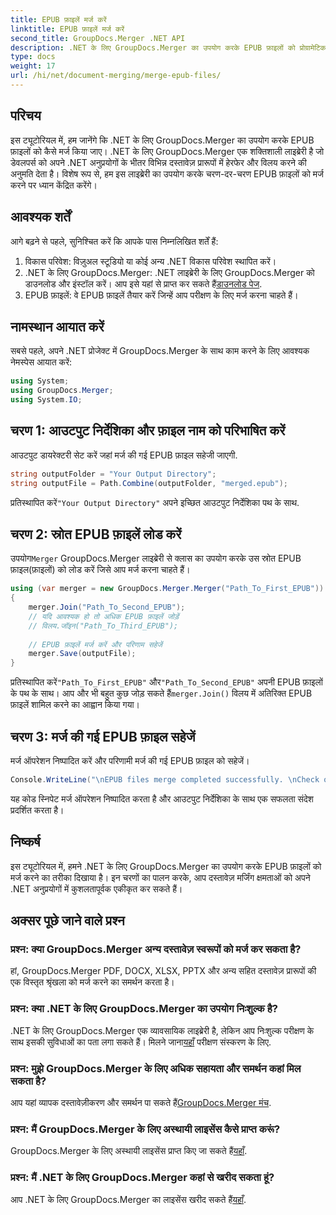```yaml
---
title: EPUB फ़ाइलें मर्ज करें
linktitle: EPUB फ़ाइलें मर्ज करें
second_title: GroupDocs.Merger .NET API
description: .NET के लिए GroupDocs.Merger का उपयोग करके EPUB फ़ाइलों को प्रोग्रामेटिक रूप से मर्ज करना सीखें। हमारे चरण-दर-चरण ट्यूटोरियल का अनुसरण करें।
type: docs
weight: 17
url: /hi/net/document-merging/merge-epub-files/
---
```

## परिचय
इस ट्यूटोरियल में, हम जानेंगे कि .NET के लिए GroupDocs.Merger का उपयोग करके EPUB फ़ाइलों को कैसे मर्ज किया जाए। .NET के लिए GroupDocs.Merger एक शक्तिशाली लाइब्रेरी है जो डेवलपर्स को अपने .NET अनुप्रयोगों के भीतर विभिन्न दस्तावेज़ प्रारूपों में हेरफेर और विलय करने की अनुमति देता है। विशेष रूप से, हम इस लाइब्रेरी का उपयोग करके चरण-दर-चरण EPUB फ़ाइलों को मर्ज करने पर ध्यान केंद्रित करेंगे।
## आवश्यक शर्तें
आगे बढ़ने से पहले, सुनिश्चित करें कि आपके पास निम्नलिखित शर्तें हैं:
1. विकास परिवेश: विज़ुअल स्टूडियो या कोई अन्य .NET विकास परिवेश स्थापित करें।
2.  .NET के लिए GroupDocs.Merger: .NET लाइब्रेरी के लिए GroupDocs.Merger को डाउनलोड और इंस्टॉल करें। आप इसे यहां से प्राप्त कर सकते हैं[डाउनलोड पेज](https://releases.groupdocs.com/merger/net/).
3. EPUB फ़ाइलें: वे EPUB फ़ाइलें तैयार करें जिन्हें आप परीक्षण के लिए मर्ज करना चाहते हैं।

## नामस्थान आयात करें
सबसे पहले, अपने .NET प्रोजेक्ट में GroupDocs.Merger के साथ काम करने के लिए आवश्यक नेमस्पेस आयात करें:
```csharp
using System; 
using GroupDocs.Merger;
using System.IO;
```
## चरण 1: आउटपुट निर्देशिका और फ़ाइल नाम को परिभाषित करें
आउटपुट डायरेक्टरी सेट करें जहां मर्ज की गई EPUB फ़ाइल सहेजी जाएगी.
```csharp
string outputFolder = "Your Output Directory";
string outputFile = Path.Combine(outputFolder, "merged.epub");
```
 प्रतिस्थापित करें`"Your Output Directory"` अपने इच्छित आउटपुट निर्देशिका पथ के साथ.
## चरण 2: स्रोत EPUB फ़ाइलें लोड करें
 उपयोग`Merger` GroupDocs.Merger लाइब्रेरी से क्लास का उपयोग करके उस स्रोत EPUB फ़ाइल(फ़ाइलों) को लोड करें जिसे आप मर्ज करना चाहते हैं।
```csharp
using (var merger = new GroupDocs.Merger.Merger("Path_To_First_EPUB"))
{
    merger.Join("Path_To_Second_EPUB");
    // यदि आवश्यक हो तो अधिक EPUB फ़ाइलें जोड़ें
    // विलय.जॉइन("Path_To_Third_EPUB");
    
    // EPUB फ़ाइलें मर्ज करें और परिणाम सहेजें
    merger.Save(outputFile);
}
```
 प्रतिस्थापित करें`"Path_To_First_EPUB"` और`"Path_To_Second_EPUB"` अपनी EPUB फ़ाइलों के पथ के साथ। आप और भी बहुत कुछ जोड़ सकते हैं`merger.Join()` विलय में अतिरिक्त EPUB फ़ाइलें शामिल करने का आह्वान किया गया।
## चरण 3: मर्ज की गई EPUB फ़ाइल सहेजें
मर्ज ऑपरेशन निष्पादित करें और परिणामी मर्ज की गई EPUB फ़ाइल को सहेजें।
```csharp
Console.WriteLine("\nEPUB files merge completed successfully. \nCheck output in {0}", outputFolder);
```
यह कोड स्निपेट मर्ज ऑपरेशन निष्पादित करता है और आउटपुट निर्देशिका के साथ एक सफलता संदेश प्रदर्शित करता है।

## निष्कर्ष
इस ट्यूटोरियल में, हमने .NET के लिए GroupDocs.Merger का उपयोग करके EPUB फ़ाइलों को मर्ज करने का तरीका दिखाया है। इन चरणों का पालन करके, आप दस्तावेज़ मर्जिंग क्षमताओं को अपने .NET अनुप्रयोगों में कुशलतापूर्वक एकीकृत कर सकते हैं।

## अक्सर पूछे जाने वाले प्रश्न
### प्रश्न: क्या GroupDocs.Merger अन्य दस्तावेज़ स्वरूपों को मर्ज कर सकता है?
हां, GroupDocs.Merger PDF, DOCX, XLSX, PPTX और अन्य सहित दस्तावेज़ प्रारूपों की एक विस्तृत श्रृंखला को मर्ज करने का समर्थन करता है।
### प्रश्न: क्या .NET के लिए GroupDocs.Merger का उपयोग निःशुल्क है?
 .NET के लिए GroupDocs.Merger एक व्यावसायिक लाइब्रेरी है, लेकिन आप निःशुल्क परीक्षण के साथ इसकी सुविधाओं का पता लगा सकते हैं। मिलने जाना[यहाँ](https://releases.groupdocs.com/) परीक्षण संस्करण के लिए.
### प्रश्न: मुझे GroupDocs.Merger के लिए अधिक सहायता और समर्थन कहां मिल सकता है?
 आप यहां व्यापक दस्तावेज़ीकरण और समर्थन पा सकते हैं[GroupDocs.Merger मंच](https://forum.groupdocs.com/c/merger/32).
### प्रश्न: मैं GroupDocs.Merger के लिए अस्थायी लाइसेंस कैसे प्राप्त करूं?
 GroupDocs.Merger के लिए अस्थायी लाइसेंस प्राप्त किए जा सकते हैं[यहाँ](https://purchase.groupdocs.com/temporary-license/).
### प्रश्न: मैं .NET के लिए GroupDocs.Merger कहां से खरीद सकता हूं?
 आप .NET के लिए GroupDocs.Merger का लाइसेंस खरीद सकते हैं[यहाँ](https://purchase.groupdocs.com/buy).